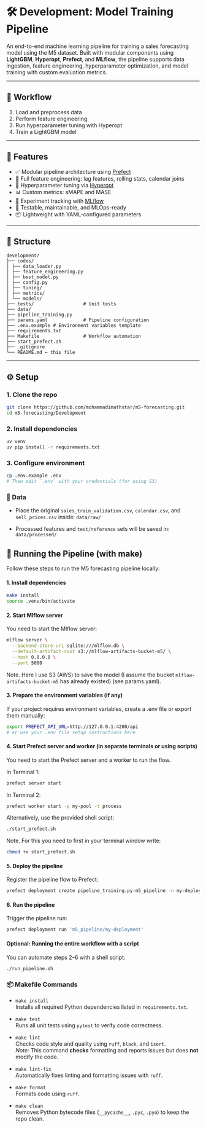 # 🛠 Development: Model Training Pipeline

An end-to-end machine learning pipeline for training a sales forecasting model using the M5 dataset. Built with modular components using **LightGBM**, **Hyperopt**, **Prefect**, and **MLflow**, the pipeline supports data ingestion, feature engineering, hyperparameter optimization, and model training with custom evaluation metrics.


---


## 🔄 Workflow

1. Load and preprocess data
2. Perform feature engineering
3. Run hyperparameter tuning with Hyperopt
4. Train a LightGBM model

---

## 🚀 Features

- ✅ Modular pipeline architecture using [Prefect](https://docs.prefect.io/)
- 🔁 Full feature engineering: lag features, rolling stats, calendar joins
- 🧪 Hyperparameter tuning via [Hyperopt](https://github.com/hyperopt/hyperopt)
- 📊 Custom metrics: sMAPE and MASE
- 📝 Experiment tracking with [MLflow](https://mlflow.org/)
- 🧼 Testable, maintainable, and MLOps-ready
- 📦 Lightweight with YAML-configured parameters

---

## 📂 Structure

```
development/
├── codes/
│ ├── data_loader.py
│ ├── feature_engineering.py
│ ├── best_model.py
│ ├── config.py
│ ├── tuning/
│ ├── metrics/
│ └── models/
├── tests/                  # Unit tests
├── data/
├── pipeline_training.py
├── params.yaml             # Pipeline configuration
├── .env.example # Environment variables template
├── requirements.txt
├── Makefile                # Workflow automation
├── start_prefect.sh
├── .gitignore
└── README.md ← this file
```

---

## ⚙️ Setup

### 1. Clone the repo

```bash
git clone https://github.com/mohammadimathstar/m5-forecasting.git
cd m5-forecasting/Development
```

### 2. Install dependencies

```bash
uv venv
uv pip install -r requirements.txt
```

### 3. Configure environment

```bash
cp .env.example .env
# Then edit `.env` with your credentials (for using S3)
```


### 📁 Data

- Place the original `sales_train_validation.csv`, `calendar.csv`, and `sell_prices.csv` inside: `data/raw/`

- Processed features and `test/reference` sets will be saved in: `data/processed/`



## 🚀 Running the Pipeline (with make)

Follow these steps to run the M5 forecasting pipeline locally:

#### 1. Install dependencies

```bash
make install
source .venv/bin/activate
```

#### 2. Start Mlflow server

You need to start the Mlflow server:

```bash
mlflow server \
  --backend-store-uri sqlite:///mlflow.db \
  --default-artifact-root s3://mlflow-artifacts-bucket-m5/ \
  --host 0.0.0.0 \
  --port 5000
```

Note. Here I use S3 (AWS) to save the model (I assume the bucket `mlflow-artifacts-bucket-m5` has already existed) (see params.yaml).


#### 3. Prepare the environment variables (if any)

If your project requires environment variables, create a .env file or export them manually:

```bash
export PREFECT_API_URL=http://127.0.0.1:4200/api
# or use your .env file setup instructions here
```

#### 4. Start Prefect server and worker (in separate terminals or using scripts)

You need to start the Prefect server and a worker to run the flow.

In Terminal 1:

```bash
prefect server start
```

In Terminal 2:

```bash
prefect worker start -p my-pool -t process
```

Alternatively, use the provided shell script:

```bash
./start_prefect.sh
```

Note. For this you need to first in your terminal window write:

```bash
chmod +x start_prefect.sh
```

#### 5. Deploy the pipeline

Register the pipeline flow to Prefect:

```bash
prefect deployment create pipeline_training.py:m5_pipeline -n my-deployment -p my-pool
```

#### 6. Run the pipeline

Trigger the pipeline run:

```bash
prefect deployment run 'm5_pipeline/my-deployment'
```

#### Optional: Running the entire workflow with a script

You can automate steps 2–6 with a shell script:

```bash
./run_pipeline.sh
```



### 📦 Makefile Commands

- `make install`  
  Installs all required Python dependencies listed in `requirements.txt`.

- `make test`  
  Runs all unit tests using `pytest` to verify code correctness.

- `make lint`  
  Checks code style and quality using `ruff`, `black`, and `isort`.  
  *Note:* This command **checks** formatting and reports issues but does **not** modify the code.

- `make lint-fix`  
  Automatically fixes linting and formatting issues with `ruff`.

- `make format`  
  Formats code using `ruff`.

- `make clean`  
  Removes Python bytecode files (`__pycache__`, `.pyc`, `.pyo`) to keep the repo clean.


